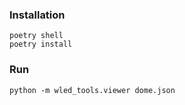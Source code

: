 ### Installation

```
poetry shell
poetry install
```

### Run

```
python -m wled_tools.viewer dome.json
```
